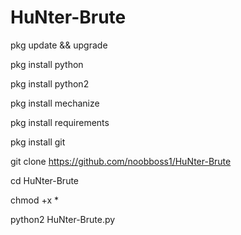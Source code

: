 # HuNter-Brute
pkg update && upgrade 

pkg install python

pkg install python2

pkg install mechanize

pkg install requirements

pkg install git

git clone https://github.com/noobboss1/HuNter-Brute

cd HuNter-Brute

chmod +x *

python2 HuNter-Brute.py
